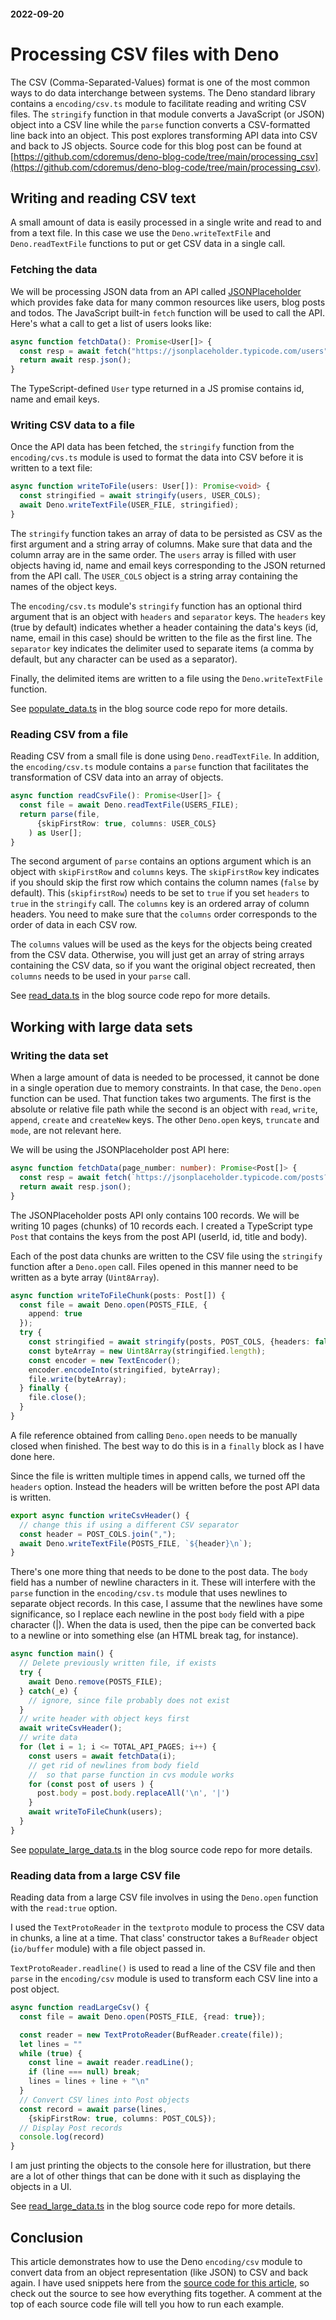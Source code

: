 #### 2022-09-20

# Processing CSV files with Deno

The CSV (Comma-Separated-Values) format is one of the most common ways to do data interchange between systems. The Deno standard library contains a `encoding/csv.ts` module to facilitate reading and writing CSV files. The `stringify` function in that module converts a JavaScript (or JSON) object into a CSV line while the `parse` function converts a CSV-formatted line back into an object. This post explores transforming API data into CSV and back to JS objects. Source code for this blog post can be found at [https://github.com/cdoremus/deno-blog-code/tree/main/processing_csv](https://github.com/cdoremus/deno-blog-code/tree/main/processing_csv).

## Writing and reading CSV text
A small amount of data is easily processed in a single write and read to and from a text file. In this case we use the `Deno.writeTextFile` and `Deno.readTextFile` functions to put or get CSV data in a single call.

### Fetching the data
We will be processing JSON data from an API called [JSONPlaceholder](https://jsonplaceholder.typicode.com/) which provides fake data for many common resources like users, blog posts and todos. The JavaScript built-in `fetch` function will be used to call the API. Here's what a call to get a list of users looks like:

```ts
async function fetchData(): Promise<User[]> {
  const resp = await fetch("https://jsonplaceholder.typicode.com/users");
  return await resp.json();
}
```
The TypeScript-defined `User` type returned in a JS promise contains id, name and email keys.

### Writing CSV data to a file
Once the API data has been fetched, the `stringify` function from the `encoding/cvs.ts` module is used to format the data into CSV before it is written to a text file:
```ts
async function writeToFile(users: User[]): Promise<void> {
  const stringified = await stringify(users, USER_COLS);
  await Deno.writeTextFile(USER_FILE, stringified);
}
```
The `stringify` function takes an array of data to be persisted as CSV as the first argument and a string array of columns. Make sure that data and the column array are in the same order. The `users` array is filled with user objects having id, name and email keys corresponding to the JSON returned from the API call. The `USER_COLS` object is a string array containing the names of the object keys.

The `encoding/csv.ts` module's `stringify` function has an optional third argument that is an object with `headers` and `separator` keys. The `headers` key (true by default) indicates whether a header containing the data's keys (id, name, email in this case) should be written to the file as the first line. The `separator` key indicates the delimiter used to separate items (a comma by default, but any character can be used as a separator).

Finally, the delimited items are written to a file using the `Deno.writeTextFile` function.

See [populate_data.ts](https://github.com/cdoremus/deno-blog-code/blob/main/processing_csv/populate_data.ts) in the blog source code repo for more details.

### Reading CSV from a file
Reading CSV from a small file is done using `Deno.readTextFile`. In addition, the `encoding/csv.ts` module contains a `parse` function that facilitates the transformation of CSV data into an array of objects.
```ts
async function readCsvFile(): Promise<User[]> {
  const file = await Deno.readTextFile(USERS_FILE);
  return parse(file,
      {skipFirstRow: true, columns: USER_COLS}
    ) as User[];
}
```
The second argument of `parse` contains an options argument which is an object with `skipFirstRow` and `columns` keys. The `skipFirstRow` key indicates if you should skip the first row which contains the column names (`false` by default). This (`skipfirstRow`) needs to be set to `true` if you set `headers` to `true` in the `stringify` call. The `columns` key is an ordered array of column headers. You need to make sure that the `columns` order corresponds to the order of data in each CSV row.

The `columns` values will be used as the keys for the objects being created from the CSV data. Otherwise, you will just get an array of string arrays containing the CSV data, so if you want the original object recreated, then `columns` needs to be used in your `parse` call.

See [read_data.ts](https://github.com/cdoremus/deno-blog-code/blob/main/processing_csv/read_data.ts) in the blog source code repo for more details.

## Working with large data sets

### Writing the data set
When a large amount of data is needed to be processed, it cannot be done in a single operation due to memory constraints. In that case, the `Deno.open` function can be used. That function takes two arguments. The first is the absolute or relative file path while the second is an object with `read`, `write`, `append`, `create` and `createNew` keys. The other `Deno.open` keys, `truncate` and `mode`, are not relevant here.

We will be using the JSONPlaceholder post API here:
```ts
async function fetchData(page_number: number): Promise<Post[]> {
  const resp = await fetch(`https://jsonplaceholder.typicode.com/posts?_limit=10&_page=${page_number}`);
  return await resp.json();
}
```
The JSONPlaceholder posts API only contains 100 records. We will be writing 10 pages (chunks) of 10 records each. I created a TypeScript type `Post` that contains the keys from the post API (userId, id, title and body).

Each of the post data chunks are written to the CSV file using the `stringify` function after a `Deno.open` call. Files opened in this manner need to be written as a byte array (`Uint8Array`).

```ts
async function writeToFileChunk(posts: Post[]) {
  const file = await Deno.open(POSTS_FILE, {
    append: true
  });
  try {
    const stringified = await stringify(posts, POST_COLS, {headers: false});
    const byteArray = new Uint8Array(stringified.length);
    const encoder = new TextEncoder();
    encoder.encodeInto(stringified, byteArray);
    file.write(byteArray);
  } finally {
    file.close();
  }
}
```
A file reference obtained from calling `Deno.open` needs to be manually closed when finished. The best way to do this is in a `finally` block as I have done here.

Since the file is written multiple times in append calls, we turned off the `headers` option. Instead the headers will be written before the post API data is written.
```ts
export async function writeCsvHeader() {
  // change this if using a different CSV separator
  const header = POST_COLS.join(",");
  await Deno.writeTextFile(POSTS_FILE, `${header}\n`);
}
```
There's one more thing that needs to be done to the post data. The `body` field has a number of newline characters in it. These will interfere with the `parse` function in the `encoding/csv.ts` module that uses newlines to separate object records. In this case, I assume that the newlines have some significance, so I replace each newline in the post `body` field with a pipe character (|). When the data is used, then the pipe can be converted back to a newline or into something else (an HTML break tag, for instance).
```ts
async function main() {
  // Delete previously written file, if exists
  try {
    await Deno.remove(POSTS_FILE);
  } catch(_e) {
    // ignore, since file probably does not exist
  }
  // write header with object keys first
  await writeCsvHeader();
  // write data
  for (let i = 1; i <= TOTAL_API_PAGES; i++) {
    const users = await fetchData(i);
    // get rid of newlines from body field
    //  so that parse function in cvs module works
    for (const post of users ) {
      post.body = post.body.replaceAll('\n', '|')
    }
    await writeToFileChunk(users);
  }
}
```
See [populate_large_data.ts](https://github.com/cdoremus/deno-blog-code/blob/main/processing_csv/populate_large_data.ts) in the blog source code repo for more details.

### Reading data from a large CSV file

Reading data from a large CSV file involves in using the `Deno.open` function with the `read:true` option.

I used the `TextProtoReader` in the `textproto` module to process the CSV data in chunks, a line at a time. That class' constructor takes a `BufReader` object (`io/buffer` module) with a file object passed in.

`TextProtoReader.readline()` is used to read a line of the CSV file and then `parse` in the `encoding/csv` module is used to transform each CSV line into a post object.

```ts
async function readLargeCsv() {
  const file = await Deno.open(POSTS_FILE, {read: true});

  const reader = new TextProtoReader(BufReader.create(file));
  let lines = ""
  while (true) {
    const line = await reader.readLine();
    if (line === null) break;
    lines = lines + line + "\n"
  }
  // Convert CSV lines into Post objects
  const record = await parse(lines,
    {skipFirstRow: true, columns: POST_COLS});
  // Display Post records
  console.log(record)
}
```
I am just printing the objects to the console here for illustration, but there are a lot of other things that can be done with it such as displaying the objects in a UI.

See [read_large_data.ts](https://github.com/cdoremus/deno-blog-code/blob/main/processing_csv/read_large_data.ts) in the blog source code repo for more details.

## Conclusion
This article demonstrates how to use the Deno `encoding/csv` module to convert data from an object representation (like JSON) to CSV and back again. I have used snippets here from the [source code for this article](https://github.com/cdoremus/deno-blog-code/tree/main/processing_csv), so check out the source to see how everything fits together. A comment at the top of each source code file will tell you how to run each example.
